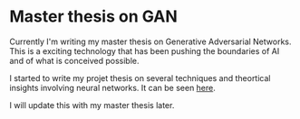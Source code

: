 # Master thesis on GAN

Currently I'm writing my master thesis on Generative Adversarial Networks. This is a exciting technology that has been pushing the boundaries of AI and of what is conceived possible.

I started to write my projet thesis on several techniques and theortical insights involving neural networks. It can be seen [here](/files/ProsjektoppgaveH18.pdf).

I will update this with my master thesis later.
